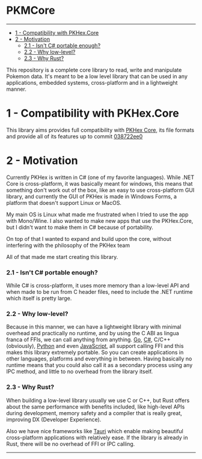 # PKMCore
---
<!--TOC-->
- [1 - Compatibility with PKHex.Core](#1---compatibility-with-pkhexcore)
- [2 - Motivation](#2---motivation)
    - [2.1 - Isn't C# portable enough?](#21---isnt-c-portable-enough)
    - [2.2 - Why low-level?](#22---why-low-level)
    - [2.3 - Why Rust?](#23---why-rust)
<!--TOC-->

This repository is a complete core library to read, write and manipulate Pokemon data. It's meant to be a low level library that can be used in any applications, embedded systems, cross-platform and in a lightweight manner.

# 1 - Compatibility with PKHex.Core
This library aims provides full compatibility with [PKHex Core](https://github.com/kwsch/PKHeX), its file formats and provide all of its features up to commit [038722ee0](https://github.com/kwsch/PKHeX/tree/038722ee09fa1139b6492056e9ca359d2712f4d2)

# 2 - Motivation

Currently PKHex is written in C# (one of my favorite languages). While .NET Core is cross-platform, it was basically meant for windows, this means that something don't work out of the box, like an easy to use cross-platform GUI library, and currently the GUI of PKHex is made in Windows Forms, a platform that doesn't support Linux or MacOS.

My main OS is Linux what made me frustrated when I tried to use the app with Mono/Wine. I also wanted to make new apps that use the PKHex.Core, but I didn't want to make them in C# because of portability.

On top of that I wanted to expand and build upon the core, without interfering with the philosophy of the PKHex team

All of that made me start creating this library.

### 2.1 - Isn't C# portable enough?

While C# is cross-platform, it uses more memory than a low-level API and when made to be run from C header files, need to include the .NET runtime which itself is pretty large.

### 2.2 - Why low-level?

Because in this manner, we can have a lightweight library with minimal overhead and practically no runtime, and by using the C ABI as lingua franca of FFIs, we can call anything from anything. [Go](https://pkg.go.dev/cmd/cgo), [C#](https://docs.microsoft.com/en-us/dotnet/csharp/programming-guide/interop/interoperability-overview), C/C++ (obviously), [Python](https://docs.python.org/3/library/ctypes.html) and even [JavaScript](https://github.com/node-ffi/node-ffi), all support calling FFI and this makes this library extremely portable. So you can create applications in other languages, platforms and everything in between. Having basically no runtime means that you could also call it as a secondary process using any IPC method, and little to no overhead from the library itself.

### 2.3 - Why Rust?

When building a low-level library usually we use C or C++, but Rust offers about the same performance with benefits included, like high-level APIs during development, memory safety and a compiler that is really great, improving DX (Developer Experience).

Also we have nice frameworks like [Tauri](https://tauri.app/) which enable making beautiful cross-platform applications with relatively ease. If the library is already in Rust, there will be no overhead of FFI or IPC calling.

---
